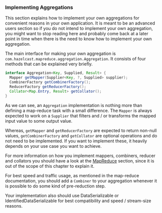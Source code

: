 
### Implementing Aggregations

This section explains how to implement your own aggregations for convenient reasons in your own application. It
is meant to be an advanced users section so if you do not intend to implement your own aggregation, you might want to
stop reading here and probably come back at a later point in time when there is the need to know how to implement your own
aggregation.

The main interface for making your own aggregation is `com.hazelcast.mapreduce.aggregation.Aggregation`. It consists of four
methods that can be explained very briefly.
 
```java
interface Aggregation<Key, Supplied, Result> {
  Mapper getMapper(Supplier<Key, ?, Supplied> supplier);
  CombinerFactory getCombinerFactory();
  ReducerFactory getReducerFactory();
  Collator<Map.Entry, Result> getCollator();
}
```
 
As we can see, an `Aggregation` implementation is nothing more than defining a map-reduce task with a small difference. The `Mapper`
is always expected to work on a `Supplier` that filters and / or transforms the mapped input value to some output value.

Whereas, `getMapper` and `getReducerFactory` are expected to return non-null values, `getCombinerFactory` and `getCollator` are
optional operations and do not need to be implemented. If you want to implement these, it heavily depends on your use case you want
to achieve.

For more information on how you implement mappers, combiners, reducer and collators you should have a look at the
[MapReduce](#mapreduce) section, since it is out of the scope of this chapter to explain it.

For best speed and traffic usage, as mentioned in the map-reduce documentation, you should add a `Combiner` to your aggregation
whenever it is possible to do some kind of pre-reduction step.

Your implementation also should use DataSerializable or IdentifiedDataSerializable for best compatibility and speed / stream-size
reasons.

<br></br>